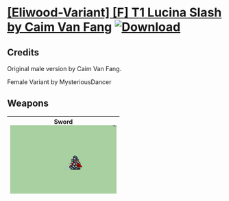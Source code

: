 # [\[Eliwood-Variant\] \[F\] T1 Lucina Slash by Caim Van Fang](./) [![Download](https://img.shields.io/badge/Download-%5BEliwood--Variant%5D%20%5BF%5D%20T1%20Lucina%20Slash%20by%20Caim%20Van%20Fang-red)](https://minhaskamal.github.io/DownGit/#/home?url=https://github.com/Klokinator/FE-Repo/tree/main/Battle%20Animations/Lords%20-%20FE6,%20FE7%20Types/%5BEliwood-Variant%5D%20%5BF%5D%20T1%20Lucina%20Slash%20by%20Caim%20Van%20Fang)
## Credits

Original male version by Caim Van Fang.

Female Variant by MysteriousDancer

## Weapons

| <b>Sword</b><br/><img alt="Sword animation" src="./1.%20Sword/Sword.gif"/> |
| :---: |
